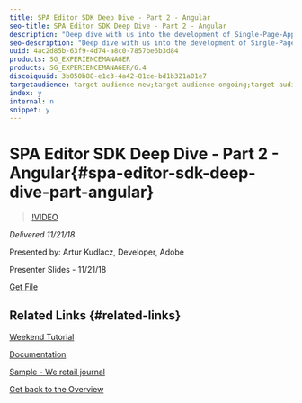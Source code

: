 ```yaml
---
title: SPA Editor SDK Deep Dive - Part 2 - Angular
seo-title: SPA Editor SDK Deep Dive - Part 2 - Angular
description: "Deep dive with us into the development of Single-Page-Applications that can be authored using the AEM Page Editor. In this session, you will have access to the following content in regards to Angular:   Considerations and recommendations about the structure of projects | Review of all the layers that compose the architecture of a project | Insight into the role of AEM and SPA components | Structure and key JSON fields of the model object | Useful code snippets | Tour of the components provided by the SDK | Key implementation details"
seo-description: "Deep dive with us into the development of Single-Page-Applications that can be authored using the AEM Page Editor. In this session, you will have access to the following content in regards to Angular:   Considerations and recommendations about the structure of projects | Review of all the layers that compose the architecture of a project | Insight into the role of AEM and SPA components | Structure and key JSON fields of the model object | Useful code snippets | Tour of the components provided by the SDK | Key implementation details"
uuid: 4ac2d85b-63f9-4d74-a8c0-7857be6b3d84
products: SG_EXPERIENCEMANAGER
products: SG_EXPERIENCEMANAGER/6.4
discoiquuid: 3b050b88-e1c3-4a42-81ce-bd1b321a01e7
targetaudience: target-audience new;target-audience ongoing;target-audience upgrader
index: y
internal: n
snippet: y
---
```


# SPA Editor SDK Deep Dive - Part 2 - Angular{#spa-editor-sdk-deep-dive-part-angular}

>[!VIDEO](https://video.tv.adobe.com/v/25503/?quality-9)

*Delivered 11/21/18*

Presented by: Artur Kudlacz, Developer, Adobe

Presenter Slides - 11/21/18

[Get File](assets/aem-gems-aem-spaeditorangular-112118.pdf)

## Related Links {#related-links}

[Weekend Tutorial](https://helpx.adobe.com/experience-manager/kt/sites/using/getting-started-spa-wknd-tutorial-develop.html)

[Documentation](https://helpx.adobe.com/experience-manager/6-4/sites/developing/using/spa-overview.html)

[Sample - We retail journal](https://github.com/adobe/aem-sample-we-retail-journal)

[Get back to the Overview](https://helpx.adobe.com/experience-manager/kt/eseminars/gems/aem-index.html)
